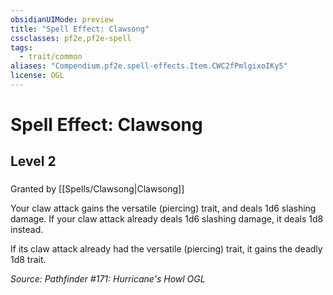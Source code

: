 ```yaml
---
obsidianUIMode: preview
title: "Spell Effect: Clawsong"
cssclasses: pf2e,pf2e-spell
tags:
  - trait/common
aliases: "Compendium.pf2e.spell-effects.Item.CWC2fPmlgixoIKy5"
license: OGL
---
```

# Spell Effect: Clawsong
## Level 2
### 






Granted by [[Spells/Clawsong|Clawsong]]

Your claw attack gains the versatile (piercing) trait, and deals 1d6 slashing damage. If your claw attack already deals 1d6 slashing damage, it deals 1d8 instead.

If its claw attack already had the versatile (piercing) trait, it gains the deadly 1d8 trait.

*Source: Pathfinder #171: Hurricane's Howl*
*OGL*